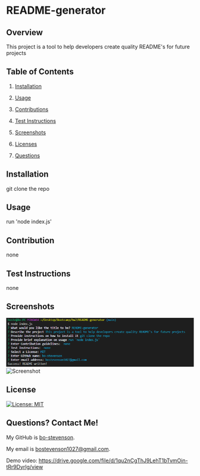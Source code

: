 # README-generator

## Overview
This project is a tool to help developers create quality README's for future projects

## Table of Contents

1. [Installation](#installation)

2. [Usage](#usage)

3. [Contributions](#contribution)

4. [Test Instructions](#test-instructions)

5. [Screenshots](#screenshots)

6. [Licenses](#licenses)

7. [Questions](#questions)


## Installation

 git clone the repo

## Usage

run 'node index.js'

## Contribution

none

## Test Instructions

none

## Screenshots

![Screenshot](assets/images/screenshot.png)
![Screenshot](assets/images/screenshot-1.png)
## License

[![License: MIT](https://img.shields.io/badge/License-MIT-yellow.svg)](https://opensource.org/licenses/MIT)
    
## Questions? Contact Me!

My GitHub is [bo-stevenson](https://www.github.com/bo-stevenson).

My email is [bostevenson1027@gmail.com](mailto:bostevenson1027@gmail.com).

Demo video: https://drive.google.com/file/d/1qu2nCgThJ9LehT1bTvmOin-tRr9Dyrlg/view 
